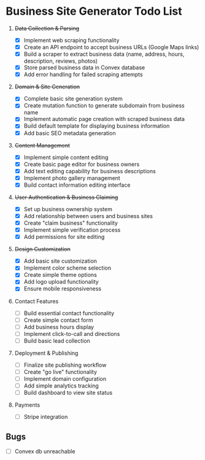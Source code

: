 # Business Site Generator Todo List

1. ~~Data Collection & Parsing~~

    - [x] Implement web scraping functionality
    - [x] Create an API endpoint to accept business URLs (Google Maps links)
    - [x] Build a scraper to extract business data (name, address, hours, description, reviews, photos)
    - [x] Store parsed business data in Convex database
    - [x] Add error handling for failed scraping attempts

2. ~~Domain & Site Generation~~

    - [x] Complete basic site generation system
    - [x] Create mutation function to generate subdomain from business name
    - [x] Implement automatic page creation with scraped business data
    - [x] Build default template for displaying business information
    - [x] Add basic SEO metadata generation

3. ~~Content Management~~

    - [x] Implement simple content editing
    - [x] Create basic page editor for business owners
    - [x] Add text editing capability for business descriptions
    - [x] Implement photo gallery management
    - [x] Build contact information editing interface

4. ~~User Authentication & Business Claiming~~

    - [x] Set up business ownership system
    - [x] Add relationship between users and business sites
    - [x] Create "claim business" functionality
    - [x] Implement simple verification process
    - [x] Add permissions for site editing

5. ~~Design Customization~~

    - [x] Add basic site customization
    - [x] Implement color scheme selection
    - [x] Create simple theme options
    - [x] Add logo upload functionality
    - [x] Ensure mobile responsiveness

6. Contact Features

    - [ ] Build essential contact functionality
    - [ ] Create simple contact form
    - [ ] Add business hours display
    - [ ] Implement click-to-call and directions
    - [ ] Build basic lead collection

7. Deployment & Publishing
    - [ ] Finalize site publishing workflow
    - [ ] Create "go live" functionality
    - [ ] Implement domain configuration
    - [ ] Add simple analytics tracking
    - [ ] Build dashboard to view site status

8. Payments
    - [ ] Stripe integration



## Bugs
- [ ] Convex db unreachable